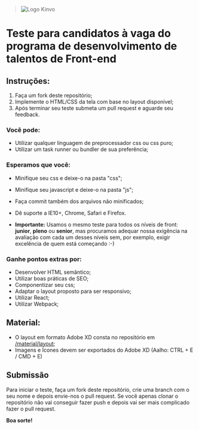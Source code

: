 > ![Logo Kinvo](https://github.com/cbfranca/kinvo-front-end-test/blob/master/logo.svg)

# Teste para candidatos à vaga do programa de desenvolvimento de talentos de Front-end

## Instruções:

1. Faça um fork deste repositório;
2. Implemente o HTML/CSS da tela com base no layout disponível;
3. Após terminar seu teste submeta um pull request e aguarde seu feedback.


### Você pode:

* Utilizar qualquer linguagem de preprocessador css ou css puro;
* Utilizar um task runner ou bundler de sua preferência;

### Esperamos que você:

* Minifique seu css e deixe-o na pasta "css";
* Minifique seu javascript e deixe-o na pasta "js";
* Faça commit também dos arquivos não minificados;
* Dê suporte a IE10+, Chrome, Safari e Firefox.

* **Importante:** Usamos o mesmo teste para todos os níveis de front: **junior**, **pleno** ou **senior**, mas procuramos adequar nossa exigência na avaliação com cada um desses níveis sem, por exemplo, exigir excelência de quem está começando :-)

### Ganhe pontos extras por:

* Desenvolver HTML semântico;
* Utilizar boas práticas de SEO;
* Componentizar seu css;
* Adaptar o layout proposto para ser responsivo;
* Utilizar React;
* Utilizar Webpack;


## Material:

* O layout em formato Adobe XD consta no repositório em [/material/layout](/material/layout);
* Imagens e Ícones devem ser exportados do Adobe XD (Aalho: CTRL + E / CMD + E)


## Submissão

Para iniciar o teste, faça um fork deste repositório, crie uma branch com o seu nome e depois envie-nos o pull request.
Se você apenas clonar o repositório não vai conseguir fazer push e depois vai ser mais complicado fazer o pull request.

**Boa sorte!**
